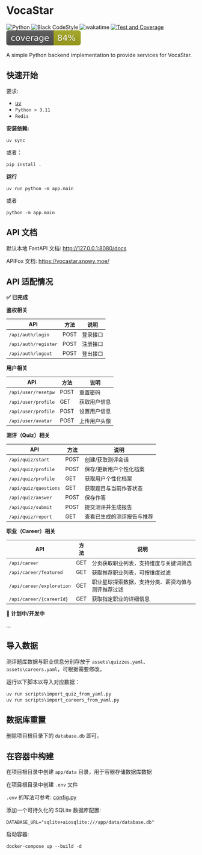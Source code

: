 # VocaStar

![Python](https://img.shields.io/badge/Python-3.12-blue)
![Black CodeStyle](https://img.shields.io/badge/Code%20Style-Black-121110.svg)
![wakatime](https://wakatime.com/badge/user/637d5886-8b47-4b82-9264-3b3b9d6add67/project/d6391b48-7f4e-46ad-94f1-34221f72a2ed.svg)
[![Test and Coverage](https://github.com/Moemu/FinancialCareerCommunity/actions/workflows/pytest.yaml/badge.svg)](https://github.com/Moemu/FinancialCareerCommunity/actions/workflows/pytest.yaml)
![coverage](./src/coverage.svg)

A simple Python backend implementation to provide services for VocaStar.

## 快速开始

要求:

- [uv](https://docs.astral.sh/uv/)
- `Python > 3.11`
- `Redis`

**安装依赖:**

```shell
uv sync
```

或者：

```shell
pip install .
```

**运行**

```shell
uv run python -m app.main
```

或者

```shell
python -m app.main
```

## API 文档

默认本地 FastAPI 文档: <http://127.0.0.1:8080/docs>

APIFox 文档: <https://vocastar.snowy.moe/>

## API 适配情况

**✅ 已完成**

**鉴权相关**

| API                  | 方法 | 说明     |
| -------------------- | ---- | -------- |
| `/api/auth/login`    | POST | 登录接口 |
| `/api/auth/register` | POST | 注册接口 |
| `/api/auth/logout`   | POST | 登出接口 |

**用户相关**

| API                       | 方法 | 说明             |
| ------------------------- | ---- | ---------------- |
| `/api/user/resetpw`       | POST | 重置密码         |
| `/api/user/profile`       | GET  | 获取用户信息     |
| `/api/user/profile`       | POST | 设置用户信息     |
| `/api/user/avatar`        | POST | 上传用户头像     |

**测评（Quiz）相关**

| API                  | 方法 | 说明                         |
| -------------------- | ---- | ---------------------------- |
| `/api/quiz/start`    | POST | 创建/获取测评会话            |
| `/api/quiz/profile`  | POST | 保存/更新用户个性化档案       |
| `/api/quiz/profile`  | GET  | 获取用户个性化档案           |
| `/api/quiz/questions`| GET  | 获取题目与当前作答状态       |
| `/api/quiz/answer`   | POST | 保存作答                     |
| `/api/quiz/submit`   | POST | 提交测评并生成报告           |
| `/api/quiz/report`   | GET  | 查看已生成的测评报告与推荐   |

**职业（Career）相关**

| API                        | 方法 | 说明                                                         |
| -------------------------- | ---- | ------------------------------------------------------------ |
| `/api/career`              | GET  | 分页获取职业列表，支持维度与关键词筛选                         |
| `/api/career/featured`     | GET  | 获取推荐职业列表，可按维度过滤                                 |
| `/api/career/exploration`  | GET  | 职业星球探索数据，支持分类、薪资均值与测评推荐过滤             |
| `/api/career/{careerId}`   | GET  | 获取指定职业的详细信息                                         |



**🚧 计划中/开发中**

...

## 导入数据

测评题库数据与职业信息分别存放于 `assets\quizzes.yaml`、`assets\careers.yaml`，可根据需要修改。

运行以下脚本以导入对应数据：

```shell
uv run scripts\import_quiz_from_yaml.py
uv run scripts\import_careers_from_yaml.py
```

## 数据库重置

删除项目根目录下的 `database.db` 即可。

## 在容器中构建

在项目根目录中创建 `app/data` 目录，用于容器存储数据库数据

在项目根目录中创建 `.env` 文件

`.env` 的写法可参考: [config.py](https://github.com/Moemu/FinancialCareerCommunity/blob/main/app/core/config.py)

添加一个可持久化的 SQLite 数据库配置:

```env
DATABASE_URL="sqlite+aiosqlite:///app/data/database.db"
```

启动容器:

```shell
docker-compose up --build -d
```